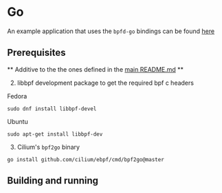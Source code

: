 # Go

An example application that uses the `bpfd-go` bindings can be found [here](https://github.com/redhat-et/bpfd/tree/main/examples/gocounter)

## Prerequisites 

** Additive to the the ones defined in the [main README.md](../../README.md) ** 

2. libbpf development package to get the required bpf c headers 

Fedora 

` sudo dnf install libbpf-devel ` 

Ubuntu 

` sudo apt-get install libbpf-dev ` 

3. Cilium's `bpf2go` binary

`go install github.com/cilium/ebpf/cmd/bpf2go@master` 

## Building and running
